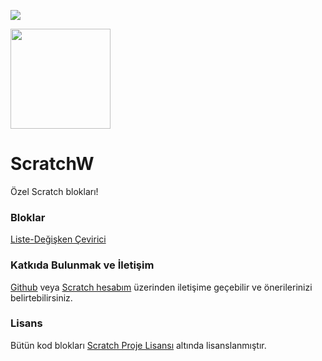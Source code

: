 [![](https://visitor-badge.laobi.icu/badge?page_id=yaso09.ScratchW&left_text=Ziyaretçi+Sayısı)](#)

<img style="height: 10rem" src="https://github.com/user-attachments/assets/eae2beb4-1614-414e-afed-c86a392f6202">

# ScratchW
Özel Scratch blokları!

### Bloklar
<a href="./Liste-Degisken-Cevirici">Liste-Değişken Çevirici</a>

### Katkıda Bulunmak ve İletişim
<a href="https://github.com/yaso09">Github</a> veya <a href="https://scratch.mit.edu/users/GocCompany">Scratch hesabım</a> üzerinden iletişime geçebilir ve önerilerinizi belirtebilirsiniz.

### Lisans
Bütün kod blokları <a href="https://en.scratch-wiki.info/wiki/Scratch_Project_License">Scratch Proje Lisansı</a> altında lisanslanmıştır.
